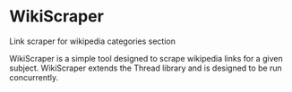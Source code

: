 # WikiScraper
Link scraper for wikipedia categories section

WikiScraper is a simple tool designed to scrape wikipedia links for a given subject. WikiScraper extends the Thread library
and is designed to be run concurrently.
